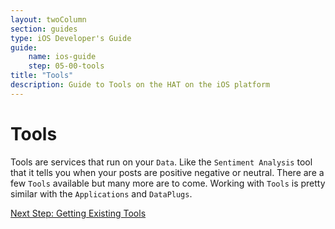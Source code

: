 ```yaml
---
layout: twoColumn
section: guides
type: iOS Developer's Guide
guide:
    name: ios-guide
    step: 05-00-tools
title: "Tools"
description: Guide to Tools on the HAT on the iOS platform
---
```


# Tools

Tools are services that run on your `Data`. Like the `Sentiment Analysis` tool that it tells you when your posts are positive negative or neutral. There are a few `Tools` available but many more are to come. Working with `Tools` is pretty similar with the `Applications` and `DataPlugs`.

<nav class="pager-nav">
<a href="" style="display:none;"></a>
<a href="05-01-fetch-existing-tools.html">Next Step: Getting Existing Tools</a>
</nav>
